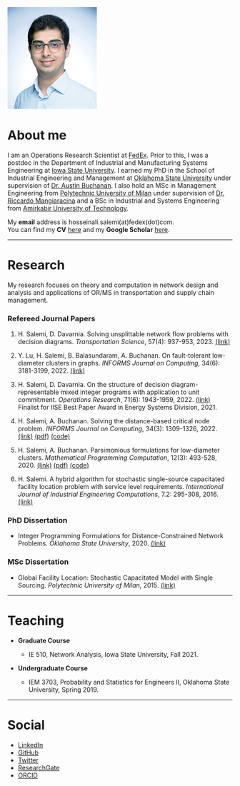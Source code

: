 ![headshot](https://raw.githubusercontent.com/halisalemi/halisalemi.github.io/master/assets/images/headshot.png)

# About me 
I am an Operations Research Scientist at [FedEx](https://www.fedex.com/en-us/about.html). Prior to this, I was a postdoc in the Department of Industrial and Manufacturing Systems Engineering at [Iowa State University](https://www.iastate.edu/). I earned my PhD in the School of Industrial Engineering and Management at [Oklahoma State University](https://go.okstate.edu/) under supervision of [Dr. Austin Buchanan](https://austinlbuchanan.github.io/). I also hold an MSc in Management Engineering from [Polytechnic University of Milan](https://www.polimi.it/en/) under supervision of [Dr. Riccardo Mangiaracina](https://www.som.polimi.it/en/professor/mangiaracina-riccardo/) and a BSc in Industrial and Systems Engineering from [Amirkabir University of Technology](http://aut.ac.ir/en/).

My **email** address is hosseinali.salemi(at)fedex(dot)com. <br>
You can find my **CV** [here](https://drive.google.com/file/d/14_IMphh3CjNon-iR4ReLyaj3pdNPaesU/view?usp=sharing) and my **Google Scholar** [here](https://scholar.google.com/citations?user=rvuBQ_MAAAAJ&hl=en&oi=ao).

* * *

# Research
My research focuses on theory and computation in network design and analysis and applications of OR/MS in transportation and supply chain management.   

### Refereed Journal Papers

1. H. Salemi, D. Davarnia. Solving unsplittable network flow problems with decision diagrams. *Transportation Science*, 57(4): 937-953, 2023. [(link)](https://pubsonline.informs.org/doi/abs/10.1287/trsc.2022.1194)

2. Y. Lu, H. Salemi, B. Balasundaram, A. Buchanan. On fault-tolerant low-diameter clusters in graphs. *INFORMS Journal on Computing*, 34(6): 3181-3199, 2022. [(link)](https://pubsonline.informs.org/doi/10.1287/ijoc.2022.1231)

3. H. Salemi, D. Davarnia. On the structure of decision diagram-representable mixed integer programs with application to unit commitment. *Operations Research*, 71(6): 1943-1959, 2022. [(link)](https://pubsonline.informs.org/doi/10.1287/opre.2022.2353)<br>
Finalist for IISE Best Paper Award in Energy Systems Division, 2021.

4. H. Salemi, A. Buchanan. Solving the distance-based critical node problem. *INFORMS Journal on Computing*, 34(3): 1309-1326, 2022. [(link)](https://pubsonline.informs.org/doi/abs/10.1287/ijoc.2021.1136) [(pdf)](https://drive.google.com/file/d/1mj6Y4AfKI7vkMUYea8Sg23StmuEkLHKH/view?usp=sharing) [(code)](https://github.com/halisalemi/DCNP)

5. H. Salemi, A. Buchanan. Parsimonious formulations for low-diameter clusters. *Mathematical Programming Computation*, 12(3): 493-528, 2020. [(link)](https://link.springer.com/article/10.1007/s12532-020-00175-6) [(pdf)](https://drive.google.com/file/d/1SgL7xWAeExdoQ3SjR0zertfrOOCoOlWA/view?usp=sharing) [(code)](https://github.com/halisalemi/ParsimoniousKClub)

6. H. Salemi. A hybrid algorithm for stochastic single-source capacitated facility location problem
with service level requirements. *International Journal of Industrial Engineering Computations*, 7.2: 295-308, 2016. [(link)](http://m.growingscience.com/ijiec/Vol7/IJIEC_2015_37.pdf)


### PhD Dissertation 

- Integer Programming Formulations for Distance-Constrained Network Problems. *Oklahoma State University*, 2020. [(link)](https://www.proquest.com/openview/eeb7e6aa9219ce4ee6bd16c67b5b0a7d/1.pdf?pq-origsite=gscholar&cbl=18750&diss=y)

### MSc Dissertation 

- Global Facility Location: Stochastic Capacitated Model with Single Sourcing. *Polytechnic University of Milan*, 2015. [(link)](https://www.politesi.polimi.it/handle/10589/108091)

* * *

# Teaching

- **Graduate Course** 
  - IE 510, Network Analysis, Iowa State University, Fall 2021.
  
- **Undergraduate Course** 
  - IEM 3703, Probability and Statistics for Engineers II, Oklahoma State University, Spring 2019.

* * *

# Social
- [LinkedIn](https://www.linkedin.com/in/hosseinalisalemi/)
- [GitHub](https://github.com/halisalemi)
- [Twitter](https://twitter.com/HASalemi)
- [ResearchGate](https://www.researchgate.net/profile/Hosseinali_Salemi)
- [ORCID](https://orcid.org/0000-0002-0675-7886)






